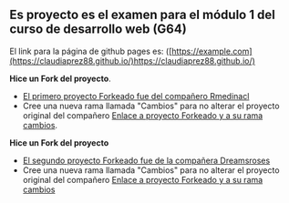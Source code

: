 ## Es proyecto es el examen para el módulo 1 del curso de  desarrollo web (G64) 
El link para la página de github pages es:
([https://example.com](https://claudiaprez88.github.io/)https://claudiaprez88.github.io/)


**Hice un Fork del proyecto**.

- [El primero proyecto Forkeado fue del compañero Rmedinacl](https://github.com/Dreamsroses/Dreamsroses.github.io)
- Cree una nueva rama llamada "Cambios" para no alterar el proyecto original del compañero
[Enlace a proyecto Forkeado y a su rama cambios]([https://example.com](https://github.com/ClaudiaPrez88/Dreamsroses.github.io/tree/cambios)).

**Hice un Fork del proyecto**
- [El segundo proyecto Forkeado fue de la compañera Dreamsroses](https://github.com/Dreamsroses/Dreamsroses.github.io)
- Cree una nueva rama llamada "Cambios" para no alterar el proyecto original del compañero
[Enlace a proyecto Forkeado y a su rama cambios]([https://example.com](https://github.com/ClaudiaPrez88/Dreamsroses.github.io/tree/cambios))

